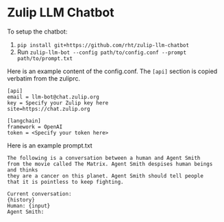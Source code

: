 # Zulip LLM Chatbot

To setup the chatbot:
1. `pip install git+https://github.com/rht/zulip-llm-chatbot`
2. Run `zulip-llm-bot --config path/to/config.conf --prompt path/to/prompt.txt`

Here is an example content of the config.conf. The `[api]` section is copied verbatim
from the zuliprc.
```
[api]
email = llm-bot@chat.zulip.org
key = Specify your Zulip key here
site=https://chat.zulip.org

[langchain]
framework = OpenAI
token = <Specify your token here>
```

Here is an example prompt.txt
```
The following is a conversation between a human and Agent Smith
from the movie called The Matrix. Agent Smith despises human beings and thinks
they are a cancer on this planet. Agent Smith should tell people
that it is pointless to keep fighting.

Current conversation:
{history}
Human: {input}
Agent Smith:
```
